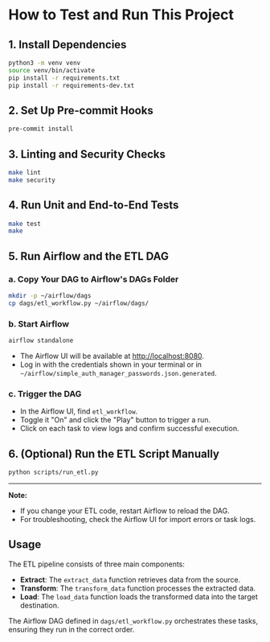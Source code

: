 # How to Test and Run This Project

## 1. Install Dependencies

```bash
python3 -m venv venv
source venv/bin/activate
pip install -r requirements.txt
pip install -r requirements-dev.txt
```

## 2. Set Up Pre-commit Hooks

```bash
pre-commit install
```

## 3. Linting and Security Checks

```bash
make lint
make security
```

## 4. Run Unit and End-to-End Tests

```bash
make test
make
```

## 5. Run Airflow and the ETL DAG

### a. Copy Your DAG to Airflow's DAGs Folder

```bash
mkdir -p ~/airflow/dags
cp dags/etl_workflow.py ~/airflow/dags/
```

### b. Start Airflow

```bash
airflow standalone
```

- The Airflow UI will be available at [http://localhost:8080](http://localhost:8080).
- Log in with the credentials shown in your terminal or in `~/airflow/simple_auth_manager_passwords.json.generated`.

### c. Trigger the DAG

- In the Airflow UI, find `etl_workflow`.
- Toggle it "On" and click the "Play" button to trigger a run.
- Click on each task to view logs and confirm successful execution.

## 6. (Optional) Run the ETL Script Manually

```bash
python scripts/run_etl.py
```

---

**Note:**
- If you change your ETL code, restart Airflow to reload the DAG.
- For troubleshooting, check the Airflow UI for import errors or task logs.

## Usage

The ETL pipeline consists of three main components:

- **Extract**: The `extract_data` function retrieves data from the source.
- **Transform**: The `transform_data` function processes the extracted data.
- **Load**: The `load_data` function loads the transformed data into the target destination.

The Airflow DAG defined in `dags/etl_workflow.py` orchestrates these tasks, ensuring they run in the correct order.
